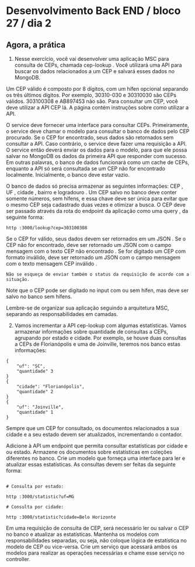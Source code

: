 # Desenvolvimento Back END / bloco 27 / dia 2

 ## Agora, a prática

 1. Nesse exercício, você vai desenvolver uma aplicação MSC para consulta de CEPs, chamada cep-lookup . Você utilizará uma API para buscar os dados relacionados a um CEP e salvará esses dados no MongoDB.

Um CEP válido é composto por 8 dígitos, com um hífen opcional separando os três últimos dígitos. Por exemplo, 30310-030 e 30310030 são CEPs válidos. 303100308 e AB897453 não são.
Para consultar um CEP, você deve utilizar a API CEP lá. A página contém instruções sobre como utilizar a API.

O service deve fornecer uma interface para consultar CEPs. Primeiramente, o service deve chamar o modelo para consultar o banco de dados pelo CEP procurado. Se o CEP for encontrado, seus dados são retornados sem consultar a API. Caso contrário, o service deve fazer uma requisição a API. O service então deverá enviar os dados para o modelo, para que ele possa salvar no MongoDB os dados da primeira API que responder com sucesso. Em outras palavras, o banco de dados funcionará como um cache de CEPs, enquanto a API só será consultada se um CEP não for encontrado localmente. Inicialmente, o banco deve estar vazio.

O banco de dados só precisa armazenar as seguintes informações: CEP , UF , cidade , bairro e logradouro . Um CEP salvo no banco deve conter somente números, sem hífens, e essa chave deve ser única para evitar que o mesmo CEP seja cadastrado duas vezes e otimizar a busca.
O CEP deve ser passado através da rota do endpoint da aplicação como uma query , da seguinte forma: 

```
http :3000/lookup?cep=303100308
```

 Se o CEP for válido, seus dados devem ser retornados em um JSON . Se o CEP não for encontrado, deve ser retornado um JSON com o campo mensagem com o texto CEP não encontrado . Se for digitado um CEP com formato inválido, deve ser retornado um JSON com o campo mensagem com o texto mensagem CEP inválido .

    Não se esqueça de enviar também o status da requisição de acordo com a situação.

Note que o CEP pode ser digitado no input com ou sem hífen, mas deve ser salvo no banco sem hífens. 

Lembre-se de organizar sua aplicação seguindo a arquitetura MSC, separando as responsabilidades em camadas.

2.  Vamos incrementar a API cep-lookup com algumas estatísticas. Vamos armazenar informações sobre quantidade de consultas a CEPs, agrupando por estado e cidade. Por exemplo, se houve duas consultas a CEPs de Florianópolis e uma de Joinville, teremos nos banco estas informações: 

```
{
    "uf": "SC",
    "quantidade" 3
}
{
    "cidade": "Florianópolis",
    "quantidade" 2
}
{
    "uf": "Joinville",
    "quantidade" 1
}

```

 Sempre que um CEP for consultado, os documentos relacionados a sua cidade e a seu estado devem ser atualizados, incrementando o contador.

Adicione à API um endpoint que permita consultar estatísticas por cidade e ou estado. Armazene os documentos sobre estatísticas em coleções diferentes no banco. Crie um modelo que forneça uma interface para ler e atualizar essas estatísticas.
As consultas devem ser feitas da seguinte forma: 

```

# Consulta por estado:

http :3000/statistic?uf=MG

# Consulta por cidade:

http :3000/statistic?cidade=Belo Horizonte

```

Em uma requisição de consulta de CEP, será necessário ler ou salvar o CEP no banco e atualizar as estatísticas. Mantenha os modelos com responsabilidades separadas, ou seja, não coloque lógica de estatística no modelo de CEP ou vice-versa. Crie um serviço que acessará ambos os modelos para realizar as operações necessárias e chame esse serviço no controller. 
